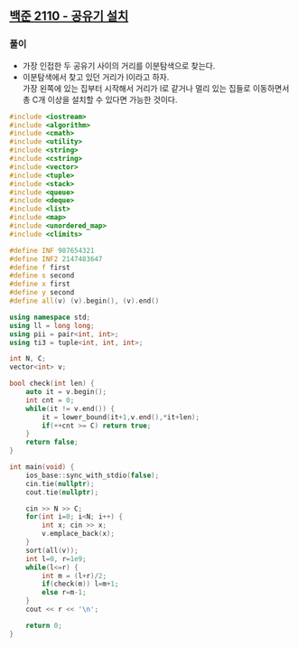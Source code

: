 ## [백준 2110 - 공유기 설치](https://www.acmicpc.net/problem/2110)

### 풀이
- 가장 인접한 두 공유기 사이의 거리를 이분탐색으로 찾는다.  
- 이분탐색에서 찾고 있던 거리가 l이라고 하자.  
  가장 왼쪽에 있는 집부터 시작해서 거리가 l로 같거나 멀리 있는 집들로 이동하면서 총 C개 이상을 설치할 수 있다면 가능한 것이다.

```c++
#include <iostream>
#include <algorithm>
#include <cmath>
#include <utility>
#include <string>
#include <cstring>
#include <vector>
#include <tuple>
#include <stack>
#include <queue>
#include <deque>
#include <list>
#include <map>
#include <unordered_map>
#include <climits>

#define INF 987654321
#define INF2 2147483647
#define f first
#define s second
#define x first
#define y second
#define all(v) (v).begin(), (v).end()

using namespace std;
using ll = long long;
using pii = pair<int, int>;
using ti3 = tuple<int, int, int>;

int N, C;
vector<int> v;

bool check(int len) {
    auto it = v.begin();
    int cnt = 0;
    while(it != v.end()) {
        it = lower_bound(it+1,v.end(),*it+len);
        if(++cnt >= C) return true;
    }
    return false;
}

int main(void) {
    ios_base::sync_with_stdio(false);
    cin.tie(nullptr);
    cout.tie(nullptr);

    cin >> N >> C;
    for(int i=0; i<N; i++) {
        int x; cin >> x;
        v.emplace_back(x);
    }
    sort(all(v));
    int l=0, r=1e9;
    while(l<=r) {
        int m = (l+r)/2;
        if(check(m)) l=m+1;
        else r=m-1;
    }
    cout << r << '\n';

    return 0;
}
```